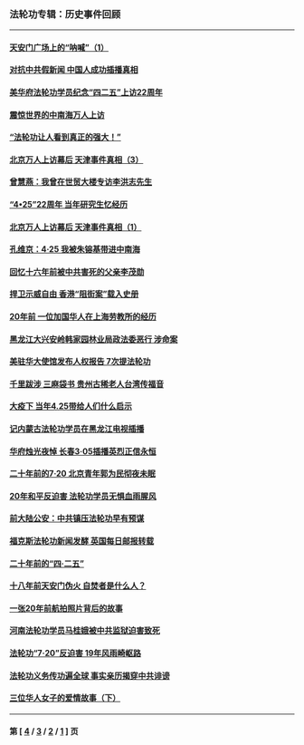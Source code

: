 ### 法轮功专辑：历史事件回顾
---
#### [天安门广场上的“呐喊”（1）](../../pages/nf5793/n13105277.md?08080430) 
#### [对抗中共假新闻 中国人成功插播真相](../../pages/nf5793/n12910618.md?08080430) 
#### [美华府法轮功学员纪念“四二五”上访22周年](../../pages/nf5793/n12904445.md?08080430) 
#### [震惊世界的中南海万人上访](../../pages/nf5793/n12903976.md?08080430) 
#### [“法轮功让人看到真正的强大！”](../../pages/nf5793/n12903195.md?08080430) 
#### [北京万人上访幕后 天津事件真相（3）](../../pages/nf5793/n12902807.md?08080430) 
#### [曾慧燕：我曾在世贸大楼专访李洪志先生](../../pages/nf5793/n12898729.md?08080430) 
#### [“4•25”22周年 当年研究生忆经历](../../pages/nf5793/n12894152.md?08080430) 
#### [北京万人上访幕后 天津事件真相（1）](../../pages/nf5793/n12885174.md?08080430) 
#### [孔维京：4·25 我被朱镕基带进中南海](../../pages/nf5793/n12864987.md?08080430) 
#### [回忆十六年前被中共害死的父亲李茂勋](../../pages/nf5793/n12880270.md?08080430) 
#### [捍卫示威自由 香港“阻街案”载入史册](../../pages/nf5793/n12811245.md?08080430) 
#### [20年前 一位加国华人在上海劳教所的经历](../../pages/nf5793/n12707932.md?08080430) 
#### [黑龙江大兴安岭韩家园林业局政法委恶行 涉命案](../../pages/nf5793/n12622815.md?08080430) 
#### [美驻华大使馆发布人权报告 7次提法轮功](../../pages/nf5793/n12520541.md?08080430) 
#### [千里跋涉 三麻袋书 贵州古稀老人台湾传福音](../../pages/nf5793/n12198750.md?08080430) 
#### [大疫下 当年4.25带给人们什么启示](../../pages/nf5793/n12058565.md?08080430) 
#### [记内蒙古法轮功学员在黑龙江电视插播](../../pages/nf5793/n11699194.md?08080430) 
#### [华府烛光夜悼 长春3·05插播英烈正信永恒](../../pages/nf5793/n11397432.md?08080430) 
#### [二十年前的7·20 北京青年郭为民彻夜未眠](../../pages/nf5793/n11354195.md?08080430) 
#### [20年和平反迫害 法轮功学员无惧血雨腥风](../../pages/nf5793/n11348279.md?08080430) 
#### [前大陆公安：中共镇压法轮功早有预谋](../../pages/nf5793/n11352168.md?08080430) 
#### [福克斯法轮功新闻发酵  英国每日邮报转载](../../pages/nf5793/n11285952.md?08080430) 
#### [二十年前的“四·二五”](../../pages/nf5793/n11207639.md?08080430) 
#### [十八年前天安门伪火 自焚者是什么人？](../../pages/nf5793/n10996556.md?08080430) 
#### [一张20年前航拍照片背后的故事](../../pages/nf5793/n10693797.md?08080430) 
#### [河南法轮功学员马桂娥被中共监狱迫害致死](../../pages/nf5793/n10684974.md?08080430) 
#### [法轮功“7‧20”反迫害 19年风雨崎岖路](../../pages/nf5793/n10570834.md?08080430) 
#### [法轮功义务传功遍全球 事实亲历揭穿中共诽谤](../../pages/nf5793/n10581061.md?08080430) 
#### [三位华人女子的爱情故事（下）](../../pages/nf5793/n10435541.md?08080430) 

---
#### 第 [ [4](./4.md?08080430) / [3](./3.md?08080430) / [2](./2.md?08080430) / [1](./1.md?08080430) ] 页

